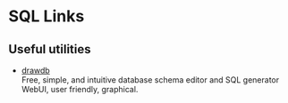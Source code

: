 # SQL Links
## Useful utilities
- [drawdb](https://github.com/drawdb-io/drawdb)  
    Free, simple, and intuitive database schema editor and SQL generator  
    WebUI, user friendly, graphical.
